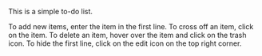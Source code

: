 This is a simple to-do list.

To add new items, enter the item in the first line.
To cross off an item, click on the item.
To delete an item, hover over the item and click on the trash icon.
To hide the first line, click on the edit icon on the top right corner.
